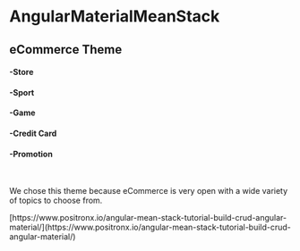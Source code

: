 <h1>AngularMaterialMeanStack</h1>
<h2>eCommerce Theme</h2>
<h4>-Store</h4>
<h4>-Sport</h4>
<h4>-Game</h4>
<h4>-Credit Card</h4>
<h4>-Promotion</h4>
<br>
<p>We chose this theme because eCommerce is very open with a wide variety of topics to choose from.</p>
[https://www.positronx.io/angular-mean-stack-tutorial-build-crud-angular-material/](https://www.positronx.io/angular-mean-stack-tutorial-build-crud-angular-material/)